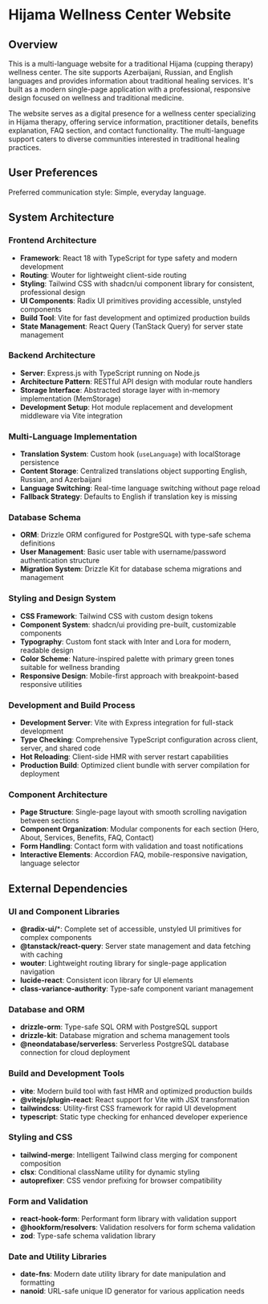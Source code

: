 # Hijama Wellness Center Website

## Overview

This is a multi-language website for a traditional Hijama (cupping therapy) wellness center. The site supports Azerbaijani, Russian, and English languages and provides information about traditional healing services. It's built as a modern single-page application with a professional, responsive design focused on wellness and traditional medicine.

The website serves as a digital presence for a wellness center specializing in Hijama therapy, offering service information, practitioner details, benefits explanation, FAQ section, and contact functionality. The multi-language support caters to diverse communities interested in traditional healing practices.

## User Preferences

Preferred communication style: Simple, everyday language.

## System Architecture

### Frontend Architecture
- **Framework**: React 18 with TypeScript for type safety and modern development
- **Routing**: Wouter for lightweight client-side routing
- **Styling**: Tailwind CSS with shadcn/ui component library for consistent, professional design
- **UI Components**: Radix UI primitives providing accessible, unstyled components
- **Build Tool**: Vite for fast development and optimized production builds
- **State Management**: React Query (TanStack Query) for server state management

### Backend Architecture
- **Server**: Express.js with TypeScript running on Node.js
- **Architecture Pattern**: RESTful API design with modular route handlers
- **Storage Interface**: Abstracted storage layer with in-memory implementation (MemStorage)
- **Development Setup**: Hot module replacement and development middleware via Vite integration

### Multi-Language Implementation
- **Translation System**: Custom hook (`useLanguage`) with localStorage persistence
- **Content Storage**: Centralized translations object supporting English, Russian, and Azerbaijani
- **Language Switching**: Real-time language switching without page reload
- **Fallback Strategy**: Defaults to English if translation key is missing

### Database Schema
- **ORM**: Drizzle ORM configured for PostgreSQL with type-safe schema definitions
- **User Management**: Basic user table with username/password authentication structure
- **Migration System**: Drizzle Kit for database schema migrations and management

### Styling and Design System
- **CSS Framework**: Tailwind CSS with custom design tokens
- **Component System**: shadcn/ui providing pre-built, customizable components
- **Typography**: Custom font stack with Inter and Lora for modern, readable design
- **Color Scheme**: Nature-inspired palette with primary green tones suitable for wellness branding
- **Responsive Design**: Mobile-first approach with breakpoint-based responsive utilities

### Development and Build Process
- **Development Server**: Vite with Express integration for full-stack development
- **Type Checking**: Comprehensive TypeScript configuration across client, server, and shared code
- **Hot Reloading**: Client-side HMR with server restart capabilities
- **Production Build**: Optimized client bundle with server compilation for deployment

### Component Architecture
- **Page Structure**: Single-page layout with smooth scrolling navigation between sections
- **Component Organization**: Modular components for each section (Hero, About, Services, Benefits, FAQ, Contact)
- **Form Handling**: Contact form with validation and toast notifications
- **Interactive Elements**: Accordion FAQ, mobile-responsive navigation, language selector

## External Dependencies

### UI and Component Libraries
- **@radix-ui/***: Complete set of accessible, unstyled UI primitives for complex components
- **@tanstack/react-query**: Server state management and data fetching with caching
- **wouter**: Lightweight routing library for single-page application navigation
- **lucide-react**: Consistent icon library for UI elements
- **class-variance-authority**: Type-safe component variant management

### Database and ORM
- **drizzle-orm**: Type-safe SQL ORM with PostgreSQL support
- **drizzle-kit**: Database migration and schema management tools
- **@neondatabase/serverless**: Serverless PostgreSQL database connection for cloud deployment

### Build and Development Tools
- **vite**: Modern build tool with fast HMR and optimized production builds
- **@vitejs/plugin-react**: React support for Vite with JSX transformation
- **tailwindcss**: Utility-first CSS framework for rapid UI development
- **typescript**: Static type checking for enhanced developer experience

### Styling and CSS
- **tailwind-merge**: Intelligent Tailwind class merging for component composition
- **clsx**: Conditional className utility for dynamic styling
- **autoprefixer**: CSS vendor prefixing for browser compatibility

### Form and Validation
- **react-hook-form**: Performant form library with validation support
- **@hookform/resolvers**: Validation resolvers for form schema validation
- **zod**: Type-safe schema validation library

### Date and Utility Libraries
- **date-fns**: Modern date utility library for date manipulation and formatting
- **nanoid**: URL-safe unique ID generator for various application needs